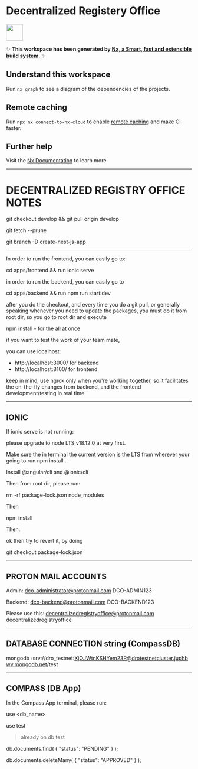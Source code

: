 # Decentralized Registery Office

<a alt="Nx logo" href="https://nx.dev" target="_blank" rel="noreferrer"><img src="https://raw.githubusercontent.com/nrwl/nx/master/images/nx-logo.png" width="45"></a>

✨ **This workspace has been generated by [Nx, a Smart, fast and extensible build system.](https://nx.dev)** ✨

## Understand this workspace

Run `nx graph` to see a diagram of the dependencies of the projects.

## Remote caching

Run `npx nx connect-to-nx-cloud` to enable [remote caching](https://nx.app) and make CI faster.

## Further help

Visit the [Nx Documentation](https://nx.dev) to learn more.

-----------------------------------------------------------

# DECENTRALIZED REGISTRY OFFICE NOTES

git checkout develop && git pull origin develop

git fetch --prune 

git branch -D create-nest-js-app

----------


In order to run the frontend, you can easily go to:

cd apps/frontend && run ionic serve 

in order to run the backend, you can easily go to 

cd apps/backend && run npm run start:dev

after you do the checkout, and every time you do a git pull, or generally speaking whenever you need to update the packages, 
you must do it from root dir, so you go to root dir and execute 

npm install - for the all at once

if you want to test the work of your team mate, 

you can use localhost: 

- http://localhost:3000/ for backend 
- http://localhost:8100/ for frontend

keep in mind, use ngrok only when you're working together, so it facilitates the 
on-the-fly changes from backend, and the frontend development/testing in real time

----------

## IONIC

If ionic serve is not running:

please upgrade to node LTS v18.12.0 at very first.

Make sure the in terminal the current version is the LTS from wherever your going to run npm install...

Install @angular/cli and @ionic/cli

Then from root dir, please run:

rm -rf package-lock.json node_modules

Then

npm install

Then:

ok then try to revert it, by doing 

git checkout package-lock.json

----------

## PROTON MAIL ACCOUNTS

Admin:
dco-administrator@protonmail.com
DCO-ADMIN123

Backend:
dco-backend@protonmail.com
DCO-BACKEND123

Please use this: 
decentralizedregistryoffice@protonmail.com 
decentralizedregistryoffice

----------

## DATABASE CONNECTION string (CompassDB)

mongodb+srv://dro_testnet:XjOJWtnKSHYem23R@drotestnetcluster.juphbwv.mongodb.net/test

----------

## COMPASS (DB App)

In the Compass App terminal, please run:

use <db_name>

use test

> already on db test

db.documents.find( { "status": "PENDING" } );

db.documents.deleteMany( { "status": "APPROVED" } );